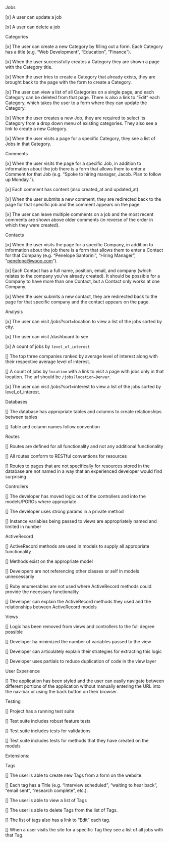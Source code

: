 Jobs

[x] A user can update a job

[x] A user can delete a job

Categories

[x] The user can create a new Category by filling out a form. Each Category has a title (e.g. “Web Development”, “Education”, “Finance”).

[x] When the user successfully creates a Category they are shown a page with the Category title.

[x] When the user tries to create a Category that already exists, they are brought back to the page with the form to create a Category.

[x] The user can view a list of all Categories on a single page, and each Category can be deleted from that page. There is also a link to “Edit” each Category, which takes the user to a form where they can update the Category.

[x] When the user creates a new Job, they are required to select its Category from a drop down menu of existing categories. They also see a link to create a new Category.

[x] When the user visits a page for a specific Category, they see a list of Jobs in that Category.

Comments

[x] When the user visits the page for a specific Job, in addition to information about the job there is a form that allows them to enter a Comment for that Job (e.g. “Spoke to hiring manager, Jacob. Plan to follow up Monday.”).

[x] Each comment has content (also created_at and updated_at).

[x] When the user submits a new comment, they are redirected back to the page for that specific job and the comment appears on the page.

[x] The user can leave multiple comments on a job and the most recent comments are shown above older comments (in reverse of the order in which they were created).

Contacts

[x] When the user visits the page for a specific Company, in addition to information about the job there is a form that allows them to enter a Contact for that Company (e.g. “Penelope Santorini”, “Hiring Manager”, “penelope@wooo.com”).

[x] Each Contact has a full name, position, email, and company (which relates to the company you’ve already created). It should be possible for a Company to have more than one Contact, but a Contact only works at one Company.

[x] When the user submits a new contact, they are redirected back to the page for that specific company and the contact appears on the page.

Analysis

[x] The user can visit /jobs?sort=location to view a list of the jobs sorted by city.

[x] The user can visit /dashboard to see

[x] A count of jobs by `level_of_interest`

[] The top three companies ranked by average level of interest along with their respective average level of interest.

[] A count of jobs by `location` with a link to visit a page with jobs only in that location. The url should be `/jobs?location=Denver`.

[x] The user can visit /jobs?sort=interest to view a list of the jobs sorted by level_of_interest.

Databases

[] The database has appropriate tables and columns to create relationships between tables

[] Table and column names follow convention

Routes

[] Routes are defined for all functionality and not any additional functionality

[] All routes conform to RESTful conventions for resources

[] Routes to pages that are not specifically for resources stored in the database are not named in a way that an experienced developer would find surprising

Controllers

[] The developer has moved logic out of the controllers and into the models/POROs where appropriate.

[] The developer uses strong params in a private method

[] Instance variables being passed to views are appropriately named and limited in number

ActiveRecord

[] ActiveRecord methods are used in models to supply all appropriate functionality

[] Methods exist on the appropriate model

[] Developers are not referencing other classes or self in models unnecessarily

[] Ruby enumerables are not used where ActiveRecord methods could provide the necessary functionality

[] Developer can explain the ActiveRecord methods they used and the relationships between ActiveRecord models

Views

[] Logic has been removed from views and controllers to the full degree possible

[] Developer ha minimized the number of variables passed to the view

[] Developer can articulately explain their strategies for extracting this logic

[] Developer uses partials to reduce duplication of code in the view layer

User Experience

[] The application has been styled and the user can easily navigate between different portions of the application without manually entering the URL into the nav-bar or using the back button on their browser.

Testing

[] Project has a running test suite

[] Test suite includes robust feature tests

[] Test suite includes tests for validations

[] Test suite includes tests for methods that they have created on the models

Extensions:

Tags

[] The user is able to create new Tags from a form on the website.

[] Each tag has a Title (e.g. “interview scheduled”, “waiting to hear back”, “email sent”, “research complete”, etc.).

[] The user is able to view a list of Tags

[] The user is able to delete Tags from the list of Tags.

[] The list of tags also has a link to “Edit” each tag.

[] When a user visits the site for a specific Tag they see a list of all jobs with that Tag.
